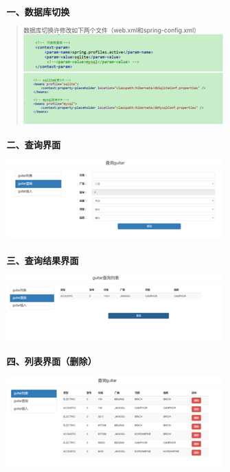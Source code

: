 一、数据库切换
------- 
> 数据库切换许修改如下两个文件（web.xml和spring-config.xml）
![修改1](https://github.com/DeathKL/mis2/blob/master/guitarV3/Img/11.png)
![修改2](https://github.com/DeathKL/mis2/blob/master/guitarV3/Img/12.png)

二、查询界面
------- 
![查询界面](https://github.com/DeathKL/mis2/blob/master/guitarV3/Img/31.png)

三、查询结果界面
------- 
![查询结果界面](https://github.com/DeathKL/mis2/blob/master/guitarV3/Img/3.png)

四、列表界面（删除）
------- 
![列表界面](https://github.com/DeathKL/mis2/blob/master/guitarV3/Img/2.png)
